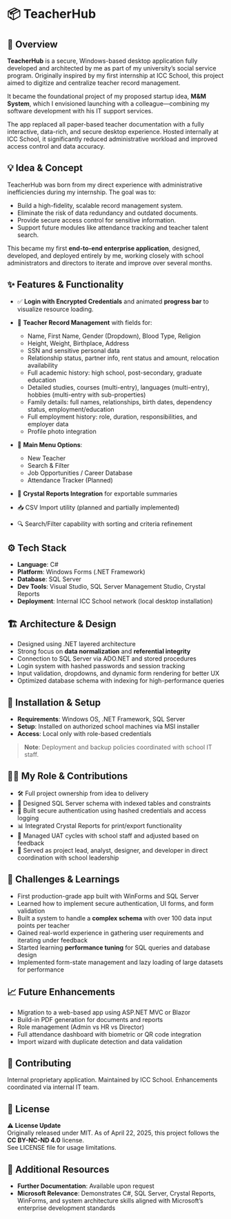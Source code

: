 # 📦 TeacherHub

## 🧭 Overview
**TeacherHub** is a secure, Windows-based desktop application fully developed and architected by me as part of my university’s social service program. Originally inspired by my first internship at ICC School, this project aimed to digitize and centralize teacher record management. 

It became the foundational project of my proposed startup idea, **M&M System**, which I envisioned launching with a colleague—combining my software development with his IT support services.

The app replaced all paper-based teacher documentation with a fully interactive, data-rich, and secure desktop experience. Hosted internally at ICC School, it significantly reduced administrative workload and improved access control and data accuracy.

## 💡 Idea & Concept
TeacherHub was born from my direct experience with administrative inefficiencies during my internship. The goal was to:
- Build a high-fidelity, scalable record management system.
- Eliminate the risk of data redundancy and outdated documents.
- Provide secure access control for sensitive information.
- Support future modules like attendance tracking and teacher talent search.

This became my first **end-to-end enterprise application**, designed, developed, and deployed entirely by me, working closely with school administrators and directors to iterate and improve over several months.

## ✨ Features & Functionality
- ✅ **Login with Encrypted Credentials** and animated **progress bar** to visualize resource loading.
- 📁 **Teacher Record Management** with fields for:
  - Name, First Name, Gender (Dropdown), Blood Type, Religion
  - Height, Weight, Birthplace, Address
  - SSN and sensitive personal data
  - Relationship status, partner info, rent status and amount, relocation availability
  - Full academic history: high school, post-secondary, graduate education
  - Detailed studies, courses (multi-entry), languages (multi-entry), hobbies (multi-entry with sub-properties)
  - Family details: full names, relationships, birth dates, dependency status, employment/education
  - Full employment history: role, duration, responsibilities, and employer data
  - Profile photo integration

- 🧭 **Main Menu Options**:
  - New Teacher
  - Search & Filter
  - Job Opportunities / Career Database
  - Attendance Tracker (Planned)

- 📄 **Crystal Reports Integration** for exportable summaries
- 📥 CSV Import utility (planned and partially implemented)
- 🔍 Search/Filter capability with sorting and criteria refinement

## ⚙️ Tech Stack
- **Language**: C#
- **Platform**: Windows Forms (.NET Framework)
- **Database**: SQL Server
- **Dev Tools**: Visual Studio, SQL Server Management Studio, Crystal Reports
- **Deployment**: Internal ICC School network (local desktop installation)

## 🏗 Architecture & Design
- Designed using .NET layered architecture
- Strong focus on **data normalization** and **referential integrity**
- Connection to SQL Server via ADO.NET and stored procedures
- Login system with hashed passwords and session tracking
- Input validation, dropdowns, and dynamic form rendering for better UX
- Optimized database schema with indexing for high-performance queries

## 🚀 Installation & Setup
- **Requirements**: Windows OS, .NET Framework, SQL Server
- **Setup**: Installed on authorized school machines via MSI installer
- **Access**: Local only with role-based credentials

> **Note**: Deployment and backup policies coordinated with school IT staff.

## 🧑‍💻 My Role & Contributions
- 🛠 Full project ownership from idea to delivery
- 🧱 Designed SQL Server schema with indexed tables and constraints
- 🔐 Built secure authentication using hashed credentials and access logging
- 📊 Integrated Crystal Reports for print/export functionality
- 🧪 Managed UAT cycles with school staff and adjusted based on feedback
- 🤝 Served as project lead, analyst, designer, and developer in direct coordination with school leadership

## 🧗 Challenges & Learnings
- First production-grade app built with WinForms and SQL Server
- Learned how to implement secure authentication, UI forms, and form validation
- Built a system to handle a **complex schema** with over 100 data input points per teacher
- Gained real-world experience in gathering user requirements and iterating under feedback
- Started learning **performance tuning** for SQL queries and database design
- Implemented form-state management and lazy loading of large datasets for performance

## 📈 Future Enhancements
- Migration to a web-based app using ASP.NET MVC or Blazor
- Build-in PDF generation for documents and reports
- Role management (Admin vs HR vs Director)
- Full attendance dashboard with biometric or QR code integration
- Import wizard with duplicate detection and data validation

## 🤝 Contributing
Internal proprietary application. Maintained by ICC School. Enhancements coordinated via internal IT team.

## 🪪 License
⚠️ **License Update**  
Originally released under MIT. As of April 22, 2025, this project follows the **CC BY-NC-ND 4.0** license.  
See LICENSE file for usage limitations.

## 🔗 Additional Resources
- **Further Documentation**: Available upon request
- **Microsoft Relevance**: Demonstrates C#, SQL Server, Crystal Reports, WinForms, and system architecture skills aligned with Microsoft’s enterprise development standards